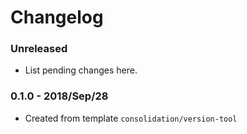 # Changelog

### Unreleased

* List pending changes here.

### 0.1.0 - 2018/Sep/28

* Created from template `consolidation/version-tool`
